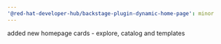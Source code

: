 ```yaml
---
'@red-hat-developer-hub/backstage-plugin-dynamic-home-page': minor
---
```


added new homepage cards - explore, catalog and templates
